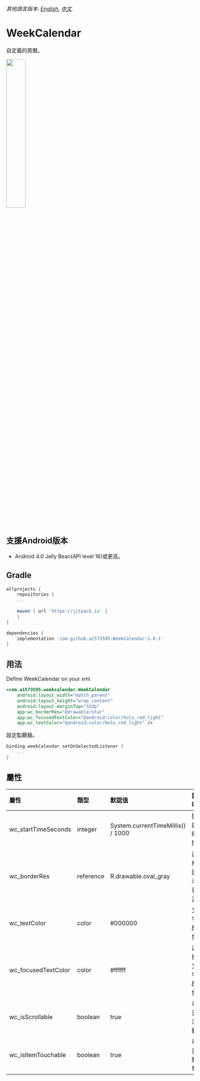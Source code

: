 *其他語言版本: [English](README.md), [中文](README.zh-tw.md).*

# WeekCalendar
自定義的周曆。

<div style="dispaly:flex">
    <img src="https://user-images.githubusercontent.com/25738593/139564182-d602a009-33e3-4d27-b4a6-4269b1ed6baf.gif" width="32%">
</div>

## 支援Android版本
- Android 4.0 Jelly Bean(API level 16)或更高。

## Gradle
```groovy
allprojects {
    repositories {
    ...
    
    maven { url 'https://jitpack.io' }
    }
}
```

```groovy
dependencies {
    implementation 'com.github.a1573595:WeekCalendar:1.0.1'
}
```

## 用法
Define WeekCalendar on your xml.
```xml
<com.a1573595.weekcalendar.WeekCalendar
    android:layout_width="match_parent"
    android:layout_height="wrap_content"
    android:layout_marginTop="32dp"
    app:wc_borderRes="@drawable/star"
    app:wc_focusedTextColor="@android:color/holo_red_light"
    app:wc_textColor="@android:color/holo_red_light" />
```

設定監聽器。
```kotlin
binding.weekCalendar.setOnSelectedListener {
	...
}
```

## 屬性
| 屬性 | 類型 | 默認值 | 說明 |
| :------| :------ | :------ | :------ |
| wc_startTimeSeconds | integer | System.currentTimeMillis() / 1000 | 開始時間 |
| wc_borderRes | reference | R.drawable.oval_gray | 邊框圖示資源 |
| wc_textColor | color | #000000 | 文字顏色 |
| wc_focusedTextColor | color | #ffffff | 選擇文字顏色 |
| wc_isScrollable | boolean | true | 可否滾動 |
| wc_isItemTouchable | boolean | true | 可否點擊 |